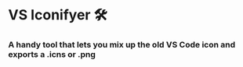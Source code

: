 # VS Iconifyer 🛠

### A handy tool that lets you mix up the old VS Code icon and exports a .icns or .png 